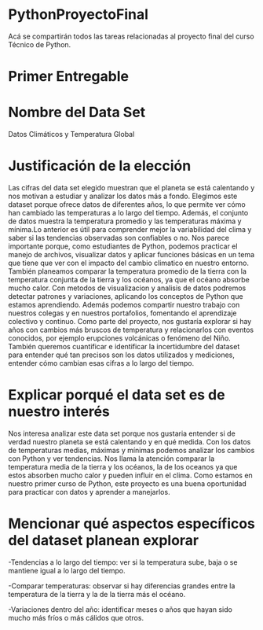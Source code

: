 # PythonProyectoFinal
Acá se compartirán todos las tareas relacionadas al proyecto final del curso Técnico de Python.
# Primer Entregable 
# Nombre del Data Set
Datos Climáticos y Temperatura Global
# Justificación de la elección 
Las cifras del data set elegido muestran que el planeta se está calentando y nos motivan a estudiar y analizar los datos más a fondo.
Elegimos este dataset porque ofrece datos de diferentes años, lo que permite ver cómo han cambiado las temperaturas a lo largo del tiempo. Además, el conjunto de datos muestra la temperatura promedio y las temperaturas máxima y mínima.Lo anterior es útil para comprender mejor la variabilidad del clima y saber si las tendencias observadas son confiables o no. Nos parece importante porque, como estudiantes de Python, podemos practicar el manejo de archivos, visualizar datos y aplicar funciones básicas en un tema que tiene que ver con el impacto del cambio climatico en nuestro entorno. También planeamos comparar la temperatura promedio de la tierra con la temperatura conjunta de la tierra y los océanos,  ya que el océano absorbe mucho calor. Con metodos de visualizacion y analisis de datos podremos detectar patrones y variaciones, aplicando los conceptos de Python que estamos aprendiendo. Además podemos compartir nuestro trabajo con nuestros colegas y en nuestros portafolios, fomentando el aprendizaje colectivo y continuo.
Como parte del proyecto, nos gustaría explorar si hay años con cambios más bruscos de temperatura y relacionarlos con eventos conocidos, por ejemplo erupciones volcánicas o fenómeno del Niño. También queremos cuantificar e identificar la incertidumbre del dataset para entender qué tan precisos son los datos utilizados y mediciones, entender cómo cambian esas cifras a lo largo del tiempo.


# Explicar porqué el data set es de nuestro interés 
Nos interesa analizar este data set porque nos gustaria entender si de verdad nuestro planeta se está calentando y en qué medida. Con los datos de temperaturas medias, máximas y mínimas podemos analizar los cambios con Python y ver tendencias. Nos llama la atención comparar la temperatura media de la tierra y los océanos, la de los oceanos ya que estos absorben mucho calor y pueden influir en el clima. Como estamos en nuestro primer curso de Python, este proyecto es una buena oportunidad para practicar con datos y aprender a manejarlos.
# Mencionar qué aspectos específicos del dataset planean explorar
-Tendencias a lo largo del tiempo: ver si la temperatura sube, baja o se mantiene igual a lo largo del tiempo. 

-Comparar temperaturas: observar si hay diferencias grandes entre la temperatura de la tierra y la de la tierra más el océano.

-Variaciones dentro del año: identificar meses o años que hayan sido mucho más fríos o más cálidos que otros.
